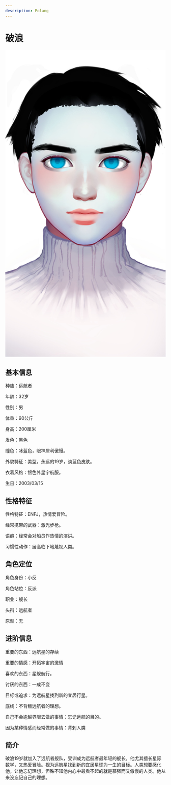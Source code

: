 ```yaml
---
description: Polang
---
```


# 破浪

![&#x7834;&#x6D6A;](../../.gitbook/assets/po-lang-.jpg)

## **基本信息**

种族：远航者

年龄：32岁

性别：男

体重：90公斤

身高：200厘米

发色：黑色

瞳色：冰蓝色，眼神犀利傲慢。

外貌特征：美型，永远的19岁，淡蓝色皮肤。

衣着风格：银色外星宇航服。

生日：2003/03/15

## **性格特征**

性格特征：ENFJ，热情爱冒险。

经常携带的武器：激光步枪。

语癖：经常会对船员作热情的演讲。

习惯性动作：居高临下地蔑视人类。

## **角色定位**

角色身份：小反

角色站位：反派

职业：舰长

头衔：远航者

原型：无

## **进阶信息**

重要的东西：远航星的存续

重要的情感：开拓宇宙的激情

喜欢的东西：星舰航行。

讨厌的东西：一成不变

目标或追求：为远航星找到新的宜居行星。

底线：不背叛远航者的理想。

自己不会逾越界限去做的事情：忘记远航的目的。

因为某种情感而经常做的事情：背刺人类

## **简介**

破浪19岁就加入了远航者舰队，受训成为远航者最年轻的舰长，他尤其擅长星际数学，又热爱冒险。视为远航星找到新的宜居星球为一生的目标。人类想要感化他，让他忘记理想，但殊不知他内心中最看不起的就是慕强而又傲慢的人类。他从来没忘记自己的理想。

